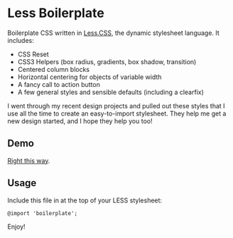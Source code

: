 Less Boilerplate
=============================

Boilerplate CSS written in [Less.CSS](http://lesscss.org/), the dynamic stylesheet language. It includes: 

- CSS Reset
- CSS3 Helpers (box radius, gradients, box shadow, transition)
- Centered column blocks
- Horizontal centering for objects of variable width
- A fancy call to action button
- A few general styles and sensible defaults (including a clearfix)

I went through my recent design projects and pulled out these styles that I use all the time to create an easy-to-import stylesheet. They help me get a new design started, and I hope they help you too!

Demo
---------
[Right this way](http://mgeraci.github.com/Less-Boilerplate/).

Usage
--------
Include this file in at the top of your LESS stylesheet:

    @import 'boilerplate';

Enjoy!